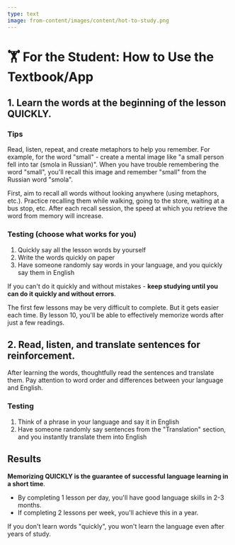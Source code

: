 ```yaml
---
type: text
image: from-content/images/content/hot-to-study.png
---
```


# 🏋️ For the Student: How to Use the Textbook/App

## 1. Learn the words at the beginning of the lesson **QUICKLY**.

### Tips

Read, listen, repeat, and create metaphors to help you remember. For example, for the word "small" - create a mental image like "a small person fell into tar (smola in Russian)". When you have trouble remembering the word "small", you'll recall this image and remember "small" from the Russian word "smola".

First, aim to recall all words without looking anywhere (using metaphors, etc.). Practice recalling them while walking, going to the store, waiting at a bus stop, etc. After each recall session, the speed at which you retrieve the word from memory will increase.

### Testing (choose what works for you)

1. Quickly say all the lesson words by yourself
2. Write the words quickly on paper
3. Have someone randomly say words in your language, and you quickly say them in English

If you can't do it quickly and without mistakes - **keep studying until you can do it quickly and without errors**.

The first few lessons may be very difficult to complete. But it gets easier each time. By lesson 10, you'll be able to effectively memorize words after just a few readings.

## 2. Read, listen, and translate sentences for reinforcement.

After learning the words, thoughtfully read the sentences and translate them. Pay attention to word order and differences between your language and English.

### Testing

1. Think of a phrase in your language and say it in English
2. Have someone randomly say sentences from the "Translation" section, and you instantly translate them into English

## Results

**Memorizing QUICKLY is the guarantee of successful language learning in a short time**.

- By completing 1 lesson per day, you'll have good language skills in 2-3 months.
- If completing 2 lessons per week, you'll achieve this in a year.

If you don't learn words "quickly", you won't learn the language even after years of study.
